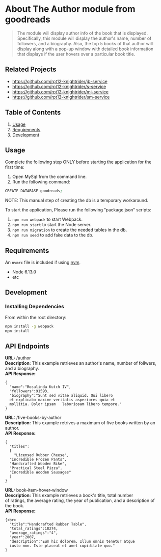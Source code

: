 # About The Author module from goodreads

>  The module will display author info of the book that is displayed. Specifically, this module will
    display the author's name, number of followers, and a biography. Also, the top 5 books of that
    author will display along with a pop-up window with detailed book information that displays
    if the user hovers over a particular book title.

## Related Projects

  - https://github.com/rpt12-knightrider/jb-service
  - https://github.com/rpt12-knightrider/s-service
  - https://github.com/rpt12-knightrider/mj-service
  - https://github.com/rpt12-knightrider/sm-service

## Table of Contents

1. [Usage](#Usage)
1. [Requirements](#requirements)
1. [Development](#development)

## Usage
Complete the following step ONLY before starting the application for the first time:
1. Open MySql from the command line.
2. Run the following command:

```sh
CREATE DATABASE goodreads;
```

NOTE: This manual step of creating the db is a temporary workaround.

To start the application, Please run the following "package.json" scripts:<br>
1. `npm run webpack` to start Webpack.<br>
2. `npm run start` to start the Node server.<br>
3. `npm run migration` to create the needed tables in the db.<br>
4. `npm run seed` to add fake data to the db.<br>

## Requirements

An `nvmrc` file is included if using [nvm](https://github.com/creationix/nvm).

- Node 6.13.0
- etc

## Development

### Installing Dependencies

From within the root directory:

```sh
npm install -g webpack
npm install
```

## API Endpoints

**URL:** /author<br>
**Description:** This example retrieves an author's name, number of follwers, and a biography.<br>
**API Response:**<br>
```
{
  "name":"Rosalinda Kutch IV",
  "followers":91593,
  "biography":"Sunt sed vitae aliquid. Qui libero
  et explicabo maxime veritatis asperiores quia et
  mollitia. Dolor ipsam   laboriosam libero tempore."
}

```

**URL:** /five-books-by-author<br>
**Description:** This example retrives a maximum of five books written by an author.<br>
**API Response:**<br>
```
{
  "titles":
  [
    "Licensed Rubber Cheese",
  "Incredible Frozen Pants",
  "Handcrafted Wooden Bike",
  "Practical Steel Pizza",
  "Incredible Wooden Sausages"
  ]
}

```

**URL:** book-item-hover-window<br>
**Description:** This example retrieves a book's title, total number<br>
of ratings, the average rating, the year of publication, and a description of the book.<br>
**API Response:**<br>
```
{<br>
  "title":"Handcrafted Rubber Table",
  "total_ratings":18274,
  "average_ratings":"4",
  "year":2007,
  "description":"Eum hic dolorem. Illum omnis tenetur atque
  iusto non. Iste placeat et amet cupiditate quo."
}

```

